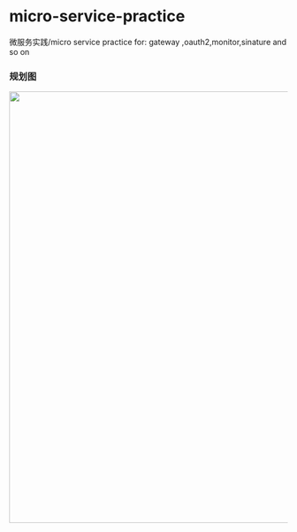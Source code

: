 # micro-service-practice
微服务实践/micro service practice for: gateway ,oauth2,monitor,sinature and so on

### 规划图
<img src="https://note.youdao.com/yws/api/personal/file/WEB8b87e94e77cec3348c36a0c68d354a48?method=download&shareKey=213fc6137f0623659b8870fb1e8e29dd" width="780">
